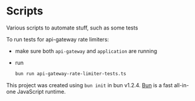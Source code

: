 # Scripts

Various scripts to automate stuff, such as some tests

To run tests for api-gateway rate limiters:

* make sure both `api-gateway` and `application` are running

* run
    ```bash
    bun run api-gateway-rate-limiter-tests.ts
    ```

This project was created using `bun init` in bun v1.2.4. [Bun](https://bun.sh) is a fast all-in-one JavaScript runtime.
